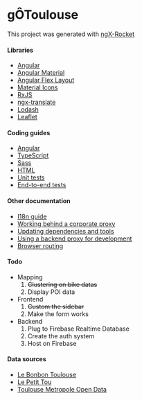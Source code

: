 # gÔToulouse

This project was generated with [ngX-Rocket](https://github.com/ngx-rocket/generator-ngx-rocket/)


#### Libraries

- [Angular](https://angular.io)
- [Angular Material](https://material.angular.io)
- [Angular Flex Layout](https://github.com/angular/flex-layout)
- [Material Icons](https://material.io/icons/)
- [RxJS](http://reactivex.io/rxjs)
- [ngx-translate](https://github.com/ngx-translate/core)
- [Lodash](https://lodash.com)
- [Leaflet](https://leafletjs.com)

#### Coding guides

- [Angular](docs/coding-guides/angular.md)
- [TypeScript](docs/coding-guides/typescript.md)
- [Sass](docs/coding-guides/sass.md)
- [HTML](docs/coding-guides/html.md)
- [Unit tests](docs/coding-guides/unit-tests.md)
- [End-to-end tests](docs/coding-guides/e2e-tests.md)

#### Other documentation

- [I18n guide](docs/i18n.md)
- [Working behind a corporate proxy](docs/corporate-proxy.md)
- [Updating dependencies and tools](docs/updating.md)
- [Using a backend proxy for development](docs/backend-proxy.md)
- [Browser routing](docs/routing.md)

#### Todo
* Mapping
  1. ~~Clustering on bike datas~~
  2. Display POI data
* Frontend
  1. ~~Custom the sidebar~~
  2. Make the form works
* Backend
  1. Plug to Firebase Realtime Database
  2. Create the auth system
  3. Host on Firebase

#### Data sources
- [Le Bonbon Toulouse](https://www.lebonbon.fr/toulouse/)
- [Le Petit Tou](http://www.lepetittou.com/)
- [Toulouse Metropole Open Data](https://data.toulouse-metropole.fr)
